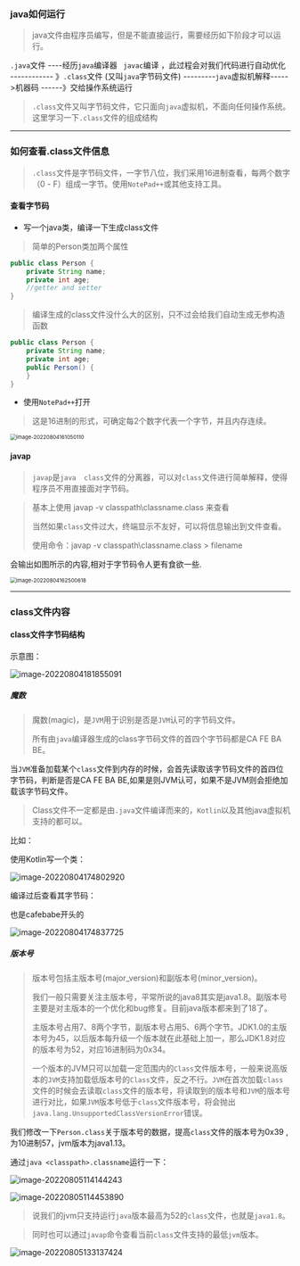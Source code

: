 ### java如何运行

> java文件由程序员编写，但是不能直接运行，需要经历如下阶段才可以运行。

`.java`文件  ----经历`java`编译器 ` javac`编译 ，此过程会对我们代码进行自动优化   ------------  》`.class`文件 (又叫`java`字节码文件) ---------`java`虚拟机解释----->机器码   ------》交给操作系统运行

> `.class`文件又叫字节码文件，它只面向`java`虚拟机，不面向任何操作系统。这里学习一下`.class`文件的组成结构



<hr>



###  如何查看.class文件信息

> `.class`文件是字节码文件，一字节八位，我们采用16进制查看，每两个数字（0  - F）组成一字节。使用`NotePad++`或其他支持工具。

#### 查看字节码

- 写一个java类，编译一下生成class文件

> 简单的Person类加两个属性

```java
public class Person {
    private String name;
    private int age;
    //getter and setter
}
```

> 编译生成的class文件没什么大的区别，只不过会给我们自动生成无参构造函数

```java
public class Person {
    private String name;
    private int age;
    public Person() {
    }
}
```

- 使用`NotePad++`打开

> 这是16进制的形式，可确定每2个数字代表一个字节，并且内存连续。

<img src="class文件二进制组成形式.assets/image-20220804161050110.png" alt="image-20220804161050110" style="zoom:67%;" />

####  javap

> `javap`是`java  class`文件的分离器，可以对`class`文件进行简单解释，使得程序员不用直接面对字节码。

> 基本上使用  javap  -v    classpath\classname.class 来查看
>
> 当然如果`class`文件过大，终端显示不友好，可以将信息输出到文件查看。
>
> 使用命令：javap   -v   classpath\classname.class   >  filename

 会输出如图所示的内容,相对于字节码令人更有食欲一些.

<img src="class文件二进制组成形式.assets/image-20220804162500618.png" alt="image-20220804162500618" style="zoom:67%;" />



<hr>



### class文件内容



#### class文件字节码结构

示意图：

![image-20220804181855091](class文件二进制组成形式.assets/image-20220804181855091.png)

##### 魔数

> 魔数(magic)，是`JVM`用于识别是否是`JVM`认可的字节码文件。
>
> 所有由`java`编译器生成的class字节码文件的首四个字节码都是CA FE BA BE。

当`JVM`准备加载某个`class`文件到内存的时候，会首先读取该字节码文件的首四位字节码，判断是否是CA FE BA BE,如果是则JVM认可，如果不是JVM则会拒绝加载该字节码文件。

> Class文件不一定都是由`.java`文件编译而来的，`Kotlin`以及其他java虚拟机支持的都可以。

比如：

使用Kotlin写一个类：

![image-20220804174802920](class文件二进制组成形式.assets/image-20220804174802920.png)

编译过后查看其字节码：

也是cafebabe开头的

![image-20220804174837725](class文件二进制组成形式.assets/image-20220804174837725.png)



##### 版本号

> 版本号包括主版本号(major_version)和副版本号(minor_version)。
>
> 我们一般只需要关注主版本号，平常所说的java8其实是java1.8。副版本号主要是对主版本的一个优化和bug修复。目前java版本都来到了18了。
>
> 主版本号占用7、8两个字节，副版本号占用5、6两个字节。JDK1.0的主版本号为45，以后版本每升级一个版本就在此基础上加一，那么JDK1.8对应的版本号为52，对应16进制码为0x34。
>
> 一个版本的JVM只可以加载一定范围内的`Class`文件版本号，一般来说高版本的`JVM`支持加载低版本号的`Class`文件，反之不行。`JVM`在首次加载`class`文件的时候会去读取`class`文件的版本号，将读取到的版本号和`JVM`的版本号进行对比，如果`JVM`版本号低于`class`文件版本号，将会抛出`java.lang.UnsupportedClassVersionError`错误。

我们修改一下`Person.class`关于版本号的数据，提高`class`文件的版本号为0x39 ,为10进制57，jvm版本为java1.13。

通过`java <classpath>.classname`运行一下：

![image-20220805114144243](class文件二进制组成形式.assets/image-20220805114144243.png)

![image-20220805114453890](class文件二进制组成形式.assets/image-20220805114453890.png)

> 说我们的jvm只支持运行`java`版本最高为52的`class`文件，也就是`java1.8`。

> 同时也可以通过`javap`命令查看当前`class`文件支持的最低`jvm`版本。

![image-20220805133137424](class文件二进制组成形式.assets/image-20220805133137424.png)















































